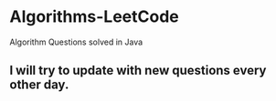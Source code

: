 # Algorithms-LeetCode
 Algorithm Questions solved in Java
## I will try to update with new questions every other day.
